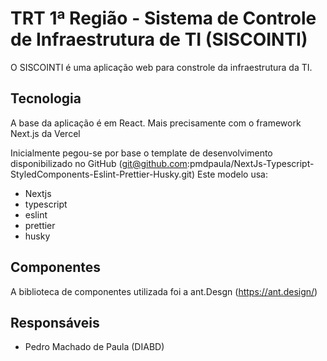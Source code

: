 # TRT 1ª Região - Sistema de Controle de Infraestrutura de TI (SISCOINTI)

O SISCOINTI é uma aplicação web para constrole da infraestrutura da TI.

## Tecnologia

A base da aplicação é em React. Mais precisamente com o framework Next.js da Vercel

Inicialmente pegou-se por base o template de desenvolvimento disponibilizado no GitHub (git@github.com:pmdpaula/NextJs-Typescript-StyledComponents-Eslint-Prettier-Husky.git)
Este modelo usa:
  - Nextjs
  - typescript
  - eslint
  - prettier
  - husky

## Componentes
A biblioteca de componentes utilizada foi a ant.Desgn (https://ant.design/)

## Responsáveis

  - Pedro Machado de Paula (DIABD)
